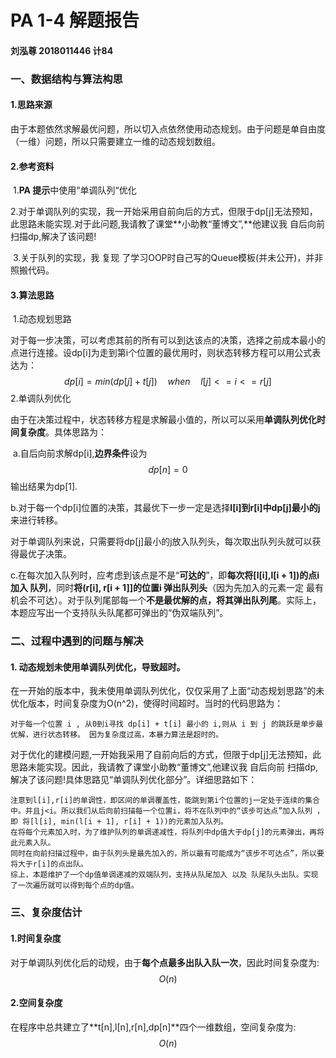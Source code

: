 # PA 1-4 解题报告

#### 刘泓尊  2018011446  计84

### 一、数据结构与算法构思

#### 1.思路来源

​		由于本题依然求解最优问题，所以切入点依然使用动态规划。由于问题是单自由度（一维）问题，所以只需要建立一维的动态规划数组。

#### 2.参考资料

​	1.**PA 提示**中使用“单调队列“优化

​	2.对于单调队列的实现，我一开始采用自前向后的方式，但限于dp[j]无法预知，此思路未能实现.对于此问题,我请教了课堂**小助教“董博文”,**他建议我 自后向前 扫描dp,解决了该问题!

​	3.关于队列的实现，我 复现 了学习OOP时自己写的Queue模板(并未公开)，并非照搬代码。

#### 3.算法思路

​	1.动态规划思路

​		对于每一步决策，可以考虑其前的所有可以到达该点的决策，选择之前成本最小的点进行连接。设dp[i]为走到第i个位置的最优用时，则状态转移方程可以用公式表达为：
$$
dp[i] = min(dp[j] + t[j])\quad when \quad l[j] <= i <= r[j]
$$
​	2.单调队列优化

​		由于在决策过程中，状态转移方程是求解最小值的，所以可以采用**单调队列优化时间复杂度**。具体思路为：

​		a.自后向前求解dp[i],**边界条件**设为
$$
dp[n] = 0
$$
输出结果为dp[1].

​		b.对于每一个dp[i]位置的决策，其最优下一步一定是选择**l[i]到r[i]中dp[j]最小的j** 来进行转移。

对于单调队列来说，只需要将dp[j]最小的j放入队列头，每次取出队列头就可以获得最优子决策。

​		c.在每次加入队列时，应考虑到该点是不是“**可达的**”，即**每次将[l[i],l[i + 1])的点i加入 队列**，同时**将(r[i], r[i + 1]]的位置i 弹出队列头**（因为先加入的元素一定 最有机会不可达）。对于队列尾部每一个**不是最优解的点，将其弹出队列尾**。实际上，本题应写出一个支持队头队尾都可弹出的“伪双端队列”。

### 二、过程中遇到的问题与解决

####  1. 动态规划未使用单调队列优化，导致超时。

​		在一开始的版本中，我未使用单调队列优化，仅仅采用了上面“动态规划思路”的未优化版本，时间复杂度为O(n^2)，使得时间超时。当时的代码思路为：

```
对于每一个位置 i , 从0到i寻找 dp[i] + t[i] 最小的 i,则从 i 到 j 的跳跃是单步最优解，进行状态转移。 因为复杂度过高，本暴力算法是超时的。
```

​		对于优化的建模问题,一开始我采用了自前向后的方式，但限于dp[j]无法预知，此思路未能实现。因此，我请教了课堂小助教“董博文”,他建议我 自后向前 扫描dp,解决了该问题!具体思路见“单调队列优化部分”。详细思路如下：

```
注意到l[i],r[i]的单调性，即区间的单调覆盖性，能跳到第i个位置的j一定处于连续的集合中。并且j<i。所以我们从后向前扫描每一个位置i，将不在队列中的“该步可达点”加入队列 ，即 将[l[i], min(l[i + 1], r[i] + 1))的元素加入队列。
在将每个元素加入时，为了维护队列的单调递减性，将队列中dp值大于dp[j]的元素弹出，再将此元素入队。
同时在向前扫描过程中，由于队列头是最先加入的，所以最有可能成为“该步不可达点”，所以要将大于r[i]的点出队。
综上，本题维护了一个dp值单调递减的双端队列，支持从队尾加入 以及 队尾队头出队。实现了一次遍历就可以得到每个点的dp值。
```



### 三、复杂度估计

#### 1.时间复杂度

​		对于单调队列优化后的动规，由于**每个点最多出队入队一次**，因此时间复杂度为:
$$
O(n)
$$

#### 2.空间复杂度    

​		在程序中总共建立了**t[n],l[n],r[n],dp[n]**四个一维数组，空间复杂度为:
$$
O(n)
$$
